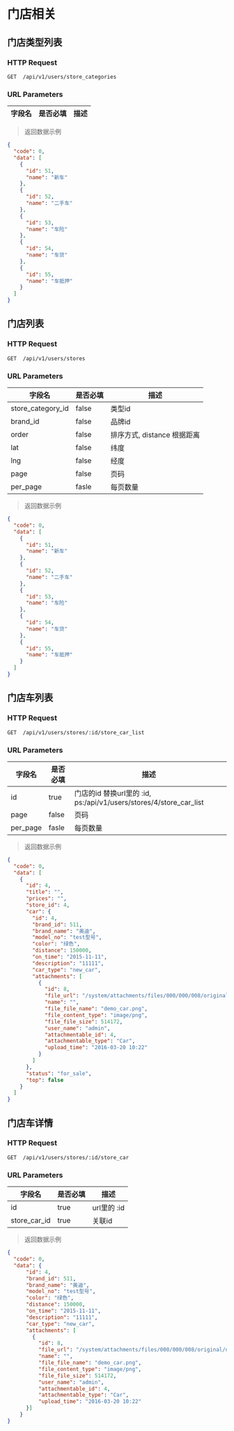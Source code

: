 # 门店相关
## 门店类型列表
### HTTP Request

`GET  /api/v1/users/store_categories`

### URL Parameters

字段名 | 是否必填 | 描述
--------- | ------- | -----------

> 返回数据示例

```json
{
  "code": 0,
  "data": [
    {
      "id": 51,
      "name": "新车"
    },
    {
      "id": 52,
      "name": "二手车"
    },
    {
      "id": 53,
      "name": "车险"
    },
    {
      "id": 54,
      "name": "车贷"
    },
    {
      "id": 55,
      "name": "车抵押"
    }
  ]
}
```

## 门店列表
### HTTP Request

`GET  /api/v1/users/stores`

### URL Parameters

字段名 | 是否必填 | 描述
--------- | ------- | -----------
store_category_id | false | 类型id
brand_id | false | 品牌id
order | false | 排序方式, distance 根据距离
lat | false | 纬度
lng | false | 经度
page | false | 页码
per_page | fasle | 每页数量

> 返回数据示例

```json
{
  "code": 0,
  "data": [
    {
      "id": 51,
      "name": "新车"
    },
    {
      "id": 52,
      "name": "二手车"
    },
    {
      "id": 53,
      "name": "车险"
    },
    {
      "id": 54,
      "name": "车贷"
    },
    {
      "id": 55,
      "name": "车抵押"
    }
  ]
}
```

## 门店车列表
### HTTP Request

`GET  /api/v1/users/stores/:id/store_car_list`

### URL Parameters

字段名 | 是否必填 | 描述
--------- | ------- | -----------
id | true| 门店的id 替换url里的 :id, ps:/api/v1/users/stores/4/store_car_list
page | false | 页码
per_page | fasle | 每页数量

> 返回数据示例

```json
{
  "code": 0,
  "data": [
    {
      "id": 4,
      "title": "",
      "prices": "",
      "store_id": 4,
      "car": {
        "id": 4,
        "brand_id": 511,
        "brand_name": "奥迪",
        "model_no": "test型号",
        "color": "绿色",
        "distance": 150000,
        "on_time": "2015-11-11",
        "description": "11111",
        "car_type": "new_car",
        "attachments": [
          {
            "id": 8,
            "file_url": "/system/attachments/files/000/000/008/original/demo_car.png?1458469347",
            "name": "",
            "file_file_name": "demo_car.png",
            "file_content_type": "image/png",
            "file_file_size": 514172,
            "user_name": "admin",
            "attachmentable_id": 4,
            "attachmentable_type": "Car",
            "upload_time": "2016-03-20 10:22"
          }
        ]
      },
      "status": "for_sale",
      "top": false
    }
  ]
}
```

## 门店车详情
### HTTP Request

`GET  /api/v1/users/stores/:id/store_car`

### URL Parameters

字段名 | 是否必填 | 描述
--------- | ------- | -----------
id | true| url里的 :id
store_car_id | true | 关联id

> 返回数据示例

```json
{
  "code": 0,
  "data": {
      "id": 4,
      "brand_id": 511,
      "brand_name": "奥迪",
      "model_no": "test型号",
      "color": "绿色",
      "distance": 150000,
      "on_time": "2015-11-11",
      "description": "11111",
      "car_type": "new_car",
      "attachments": [
        {
          "id": 8,
          "file_url": "/system/attachments/files/000/000/008/original/demo_car.png?1458469347",
          "name": "",
          "file_file_name": "demo_car.png",
          "file_content_type": "image/png",
          "file_file_size": 514172,
          "user_name": "admin",
          "attachmentable_id": 4,
          "attachmentable_type": "Car",
          "upload_time": "2016-03-20 10:22"
      }]
    }
}
```